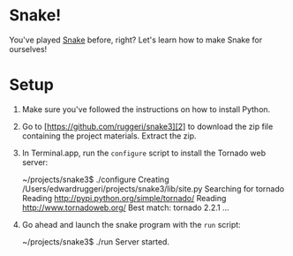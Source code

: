 # Snake!

You've played [Snake][1] before, right?  Let's learn how to make Snake
for ourselves!

[1]: http://en.wikipedia.org/wiki/Snake_(video_game)

# Setup

1. Make sure you've followed the instructions on how to install
Python.
2. Go to [https://github.com/ruggeri/snake3][2] to download the zip
file containing the project materials.  Extract the zip.
3. In Terminal.app, run the `configure` script to install the Tornado
web server:

    ~/projects/snake3$ ./configure
    Creating /Users/edwardruggeri/projects/snake3/lib/site.py
    Searching for tornado
    Reading http://pypi.python.org/simple/tornado/
    Reading http://www.tornadoweb.org/
    Best match: tornado 2.2.1
    ...

4. Go ahead and launch the snake program with the `run` script:

    ~/projects/snake3$ ./run
    Server started.

[2]: https://github.com/ruggeri/snake3
